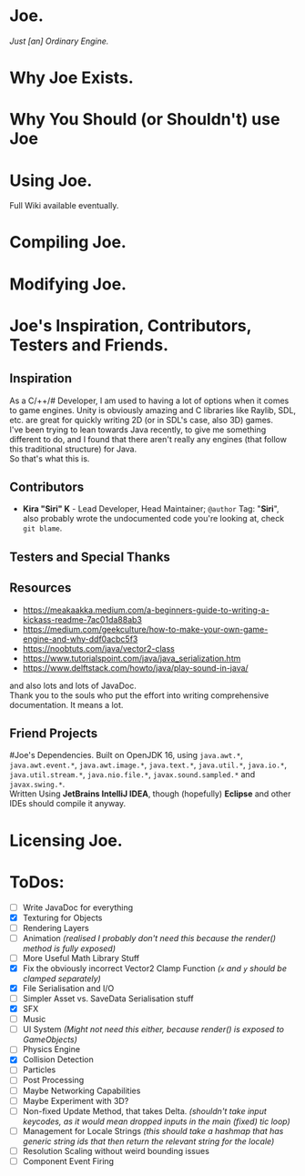 # Joe.
_Just [an] Ordinary Engine._
# Why Joe Exists.

# Why You Should (or Shouldn't) use Joe

# Using Joe.

Full Wiki available eventually.
# Compiling Joe.
# Modifying Joe.

# Joe's Inspiration, Contributors, Testers and Friends.
## Inspiration
As a C/++/# Developer, I am used to having a lot of options when it comes to game engines.
Unity is obviously amazing and C libraries like Raylib, SDL, etc. are great 
for quickly writing 2D (or in SDL's case, also 3D) games.  
I've been trying to lean towards Java recently, to give me something different to do, 
and I found that there aren't really any engines (that follow this traditional structure) for Java.  
So that's what this is.
## Contributors
- **Kira "Siri" K** - Lead Developer, Head Maintainer; `@author` Tag: "**Siri**", 
also probably wrote the undocumented code you're looking at, check `git blame`.
## Testers and Special Thanks

## Resources
- https://meakaakka.medium.com/a-beginners-guide-to-writing-a-kickass-readme-7ac01da88ab3
- https://medium.com/geekculture/how-to-make-your-own-game-engine-and-why-ddf0acbc5f3
- https://noobtuts.com/java/vector2-class
- https://www.tutorialspoint.com/java/java_serialization.htm
- https://www.delftstack.com/howto/java/play-sound-in-java/

and also lots and lots of JavaDoc.  
Thank you to the souls who put the effort into writing comprehensive documentation. 
It means a lot.
## Friend Projects

#Joe's Dependencies.
Built on OpenJDK 16, using `java.awt.*`, `java.awt.event.*`, `java.awt.image.*`, 
`java.text.*`, `java.util.*`, `java.io.*`,
`java.util.stream.*`, `java.nio.file.*`, `javax.sound.sampled.*` 
and `javax.swing.*`.  
Written Using **JetBrains IntelliJ IDEA**, though (hopefully) **Eclipse** and other IDEs should compile it anyway.


# Licensing Joe.

# ToDos:
- [ ] Write JavaDoc for everything
- [x] Texturing for Objects
- [ ] Rendering Layers
- [ ] Animation 
  _(realised I probably don't need this because the render() method is fully exposed)_
- [ ] More Useful Math Library Stuff
- [x] Fix the obviously incorrect Vector2 Clamp Function
  _(`x` and `y` should be clamped separately)_
- [x] File Serialisation and I/O
- [ ] Simpler Asset vs. SaveData Serialisation stuff
- [x] SFX
- [ ] Music
- [ ] UI System
  _(Might not need this either, because render() is exposed to GameObjects)_
- [ ] Physics Engine
- [x] Collision Detection
- [ ] Particles
- [ ] Post Processing
- [ ] Maybe Networking Capabilities
- [ ] Maybe Experiment with 3D?
- [ ] Non-fixed Update Method, that takes Delta.
  _(shouldn't take input keycodes, as it would mean dropped inputs in the main (fixed) tic loop)_
- [ ] Management for Locale Strings
  _(this should take a hashmap that has generic string ids that then return the relevant string for the locale)_
- [ ] Resolution Scaling without weird bounding issues
- [ ] Component Event Firing